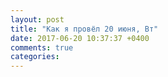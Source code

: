 ```yaml
---
layout: post
title: "Как я провёл 20 июня, Вт"
date: 2017-06-20 10:37:37 +0400
comments: true
categories: 
---
```

